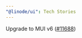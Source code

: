 ```yaml
---
"@linode/ui": Tech Stories
---
```


Upgrade to MUI v6 ([#11688](https://github.com/linode/manager/pull/11688))
